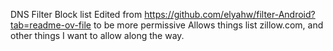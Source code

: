 DNS Filter Block list
Edited from https://github.com/elyahw/filter-Android?tab=readme-ov-file to be more permissive
Allows things list zillow.com, and other things I want to allow along the way.


